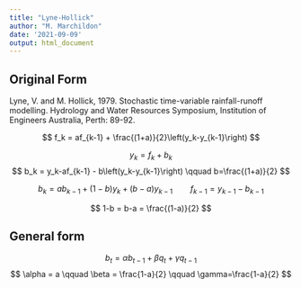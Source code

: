 ```yaml
---
title: "Lyne-Hollick"
author: "M. Marchildon"
date: '2021-09-09'
output: html_document
---
```



## Original Form

Lyne, V. and M. Hollick, 1979. Stochastic time-variable rainfall-runoff modelling. Hydrology and Water Resources Symposium, Institution of Engineers Australia, Perth: 89-92.

$$
  f_k = af_{k-1} + \frac{(1+a)}{2}\left(y_k-y_{k-1}\right)
$$


$$
  y_k = f_k + b_k
$$
$$
  b_k = y_k-af_{k-1} - b\left(y_k-y_{k-1}\right) \qquad b=\frac{(1+a)}{2}
$$

$$
  b_k = ab_{k-1} + (1 - b)y_k + (b-a) y_{k-1} \qquad f_{k-1}=y_{k-1}-b_{k-1}
$$

$$
  1-b = b-a = \frac{(1-a)}{2}
$$

## General form

$$
  b_t = \alpha b_{t-1} + \beta q_t + \gamma q_{t-1}
$$
$$
  \alpha = a \qquad \beta = \frac{1-a}{2} \qquad \gamma=\frac{1-a}{2}
$$